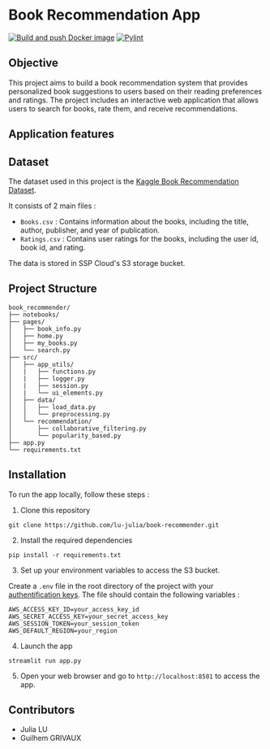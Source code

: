 # Book Recommendation App

[![Build and push Docker image](https://github.com/lu-julia/book-recommender/actions/workflows/prod.yml/badge.svg)](https://github.com/lu-julia/book-recommender/actions/workflows/prod.yml)
[![Pylint](https://github.com/lu-julia/book-recommender/actions/workflows/pylint.yml/badge.svg)](https://github.com/lu-julia/book-recommender/actions/workflows/pylint.yml)

## Objective

This project aims to build a book recommendation system that provides personalized book suggestions to users based on their reading preferences and ratings. The project includes an interactive web application that allows users to search for books, rate them, and receive recommendations.

## Application features


## Dataset
The dataset used in this project is the [Kaggle Book Recommendation Dataset](https://www.kaggle.com/datasets/arashnic/book-recommendation-dataset/data).

It consists of 2 main files :
* `Books.csv` : Contains information about the books, including the title, author, publisher, and year of publication.
* `Ratings.csv` : Contains user ratings for the books, including the user id, book id, and rating.

The data is stored in SSP Cloud's S3 storage bucket.


<!-- ## Recommendation systems

Recommendation systems help users discover items, such as movies, books, music, or products, based on their preferences. They are two main approaches to building recommendation systems : 

* **Content-based filtering** recommends books based on their attributes, such as genres, authors, or descriptions. It matches the content of books the user liked in the past to find similar ones.

* **Collaborative filtering** recommends books based on the ratings that users have given to books. It assumes that if two users have rated similar books highly, they will likely enjoy other books rated highly by the other. Matrix factorization techniques, such as Singular Value Decomposition (SVD), can be used to reduce the dimensionality of the user-item rating matrix.  -->


## Project Structure

```plaintext
book_recommender/
├── notebooks/
├── pages/
│   ├── book_info.py 
│   ├── home.py                  
│   ├── my_books.py                
│   └── search.py             
├── src/
│   ├── app_utils/
│   |   ├── functions.py 
│   |   ├── logger.py             
│   |   ├── session.py  
│   |   └── ui_elements.py           
│   ├── data/
│   │   ├── load_data.py             
│   │   └── preprocessing.py              
│   └── recommendation/
│       ├── collaborative_filtering.py 
│       └── popularity_based.py 
├── app.py
└── requirements.txt       
```


## Installation

To run the app locally, follow these steps :

1. Clone this repository 
```
git clone https://github.com/lu-julia/book-recommender.git
```

2. Install the required dependencies 
```
pip install -r requirements.txt 
```

3. Set up your environment variables to access the S3 bucket.

Create a `.env` file in the root directory of the project with your [authentification keys](https://datalab.sspcloud.fr/account/storage).
The file should contain the following variables :
```
AWS_ACCESS_KEY_ID=your_access_key_id
AWS_SECRET_ACCESS_KEY=your_secret_access_key
AWS_SESSION_TOKEN=your_session_token
AWS_DEFAULT_REGION=your_region
```

4. Launch the app
```
streamlit run app.py
```

5. Open your web browser and go to `http://localhost:8501` to access the app.


## Contributors

* Julia LU
* Guilhem GRIVAUX
